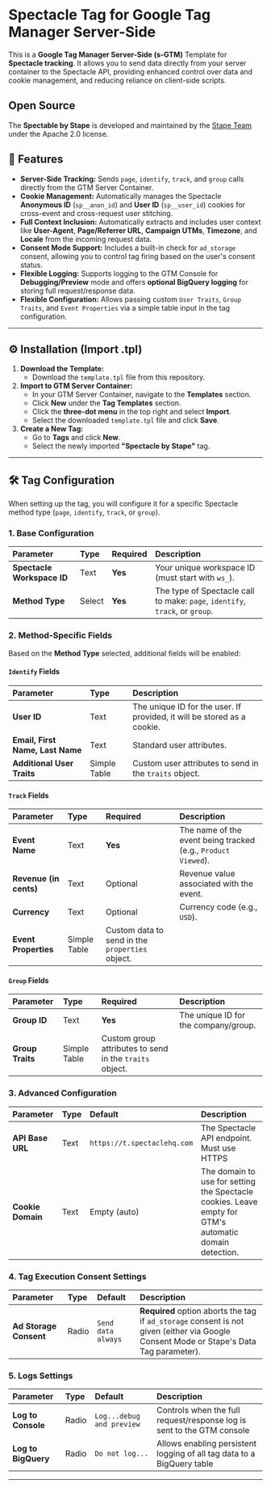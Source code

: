 # Spectacle Tag for Google Tag Manager Server-Side

This is a **Google Tag Manager Server-Side (s-GTM)** Template for **Spectacle tracking**. It allows you to send data directly from your server container to the Spectacle API, providing enhanced control over data and cookie management, and reducing reliance on client-side scripts.

## Open Source

The **Spectable by Stape** is developed and maintained by the [Stape Team](https://stape.io/) under the Apache 2.0 license.

## 🚀 Features

- **Server-Side Tracking:** Sends `page`, `identify`, `track`, and `group` calls directly from the GTM Server Container.
- **Cookie Management:** Automatically manages the Spectacle **Anonymous ID** (`sp__anon_id`) and **User ID** (`sp__user_id`) cookies for cross-event and cross-request user stitching.
- **Full Context Inclusion:** Automatically extracts and includes user context like **User-Agent**, **Page/Referrer URL**, **Campaign UTMs**, **Timezone**, and **Locale** from the incoming request data.
- **Consent Mode Support:** Includes a built-in check for `ad_storage` consent, allowing you to control tag firing based on the user's consent status.
- **Flexible Logging:** Supports logging to the GTM Console for **Debugging/Preview** mode and offers **optional BigQuery logging** for storing full request/response data.
- **Flexible Configuration:** Allows passing custom `User Traits`, `Group Traits`, and `Event Properties` via a simple table input in the tag configuration.

---

## ⚙️ Installation (Import .tpl)

1.  **Download the Template:**
    - Download the `template.tpl` file from this repository.
2.  **Import to GTM Server Container:**
    - In your GTM Server Container, navigate to the **Templates** section.
    - Click **New** under the **Tag Templates** section.
    - Click the **three-dot menu** in the top right and select **Import**.
    - Select the downloaded `template.tpl` file and click **Save**.
3.  **Create a New Tag:**
    - Go to **Tags** and click **New**.
    - Select the newly imported **"Spectacle by Stape"** tag.

---

## 🛠️ Tag Configuration

When setting up the tag, you will configure it for a specific Spectacle method type (`page`, `identify`, `track`, or `group`).

### 1. Base Configuration

| Parameter                  | Type   | Required | Description                                                                  |
| :------------------------- | :----- | :------- | :--------------------------------------------------------------------------- |
| **Spectacle Workspace ID** | Text   | **Yes**  | Your unique workspace ID (must start with `ws_`).                            |
| **Method Type**            | Select | **Yes**  | The type of Spectacle call to make: `page`, `identify`, `track`, or `group`. |

### 2. Method-Specific Fields

Based on the **Method Type** selected, additional fields will be enabled:

#### **`Identify` Fields**

| Parameter                        | Type         | Description                                                             |
| :------------------------------- | :----------- | :---------------------------------------------------------------------- |
| **User ID**                      | Text         | The unique ID for the user. If provided, it will be stored as a cookie. |
| **Email, First Name, Last Name** | Text         | Standard user attributes.                                               |
| **Additional User Traits**       | Simple Table | Custom user attributes to send in the `traits` object.                  |

#### **`Track` Fields**

| Parameter              | Type         | Required                                        | Description                                                   |
| :--------------------- | :----------- | :---------------------------------------------- | :------------------------------------------------------------ |
| **Event Name**         | Text         | **Yes**                                         | The name of the event being tracked (e.g., `Product Viewed`). |
| **Revenue (in cents)** | Text         | Optional                                        | Revenue value associated with the event.                      |
| **Currency**           | Text         | Optional                                        | Currency code (e.g., `USD`).                                  |
| **Event Properties**   | Simple Table | Custom data to send in the `properties` object. |

#### **`Group` Fields**

| Parameter        | Type         | Required                                                | Description                          |
| :--------------- | :----------- | :------------------------------------------------------ | :----------------------------------- |
| **Group ID**     | Text         | **Yes**                                                 | The unique ID for the company/group. |
| **Group Traits** | Simple Table | Custom group attributes to send in the `traits` object. |

### 3. Advanced Configuration

| Parameter         | Type | Default                     | Description                                                                                            |
| :---------------- | :--- | :-------------------------- | :----------------------------------------------------------------------------------------------------- |
| **API Base URL**  | Text | `https://t.spectaclehq.com` | The Spectacle API endpoint. Must use HTTPS                                                             |
| **Cookie Domain** | Text | Empty (auto)                | The domain to use for setting the Spectacle cookies. Leave empty for GTM's automatic domain detection. |

### 4. Tag Execution Consent Settings

| Parameter              | Type  | Default            | Description                                                                                                                             |
| :--------------------- | :---- | :----------------- | :-------------------------------------------------------------------------------------------------------------------------------------- |
| **Ad Storage Consent** | Radio | `Send data always` | **Required** option aborts the tag if `ad_storage` consent is not given (either via Google Consent Mode or Stape's Data Tag parameter). |

### 5. Logs Settings

| Parameter           | Type  | Default                   | Description                                                            |
| :------------------ | :---- | :------------------------ | :--------------------------------------------------------------------- |
| **Log to Console**  | Radio | `Log...debug and preview` | Controls when the full request/response log is sent to the GTM console |
| **Log to BigQuery** | Radio | `Do not log...`           | Allows enabling persistent logging of all tag data to a BigQuery table |

---
